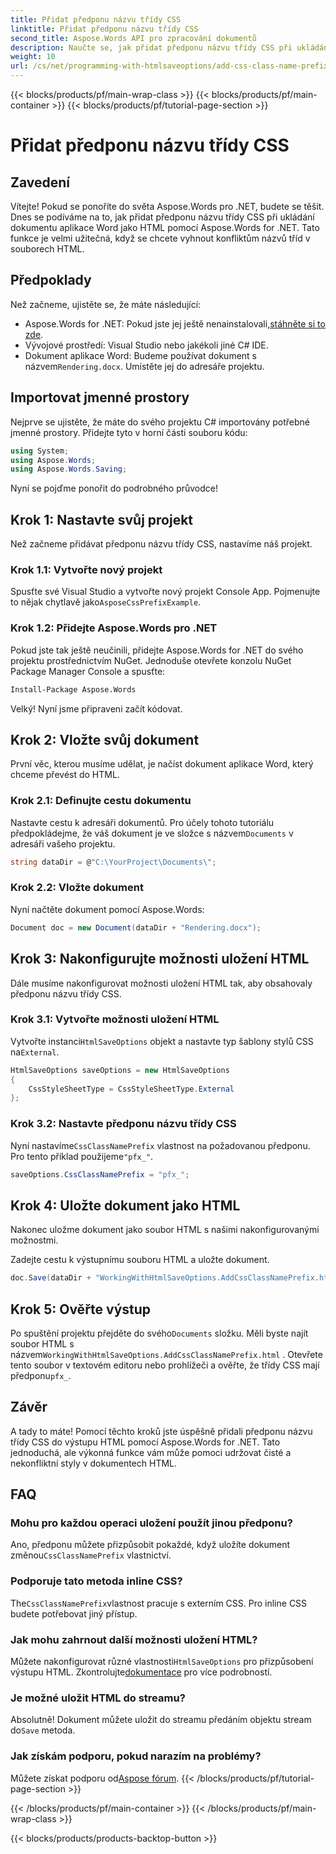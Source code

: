 ```yaml
---
title: Přidat předponu názvu třídy CSS
linktitle: Přidat předponu názvu třídy CSS
second_title: Aspose.Words API pro zpracování dokumentů
description: Naučte se, jak přidat předponu názvu třídy CSS při ukládání dokumentů aplikace Word jako HTML pomocí Aspose.Words for .NET. Součástí je podrobný průvodce, úryvky kódu a časté dotazy.
weight: 10
url: /cs/net/programming-with-htmlsaveoptions/add-css-class-name-prefix/
---
```


{{< blocks/products/pf/main-wrap-class >}}
{{< blocks/products/pf/main-container >}}
{{< blocks/products/pf/tutorial-page-section >}}

# Přidat předponu názvu třídy CSS

## Zavedení

Vítejte! Pokud se ponoříte do světa Aspose.Words pro .NET, budete se těšit. Dnes se podíváme na to, jak přidat předponu názvu třídy CSS při ukládání dokumentu aplikace Word jako HTML pomocí Aspose.Words for .NET. Tato funkce je velmi užitečná, když se chcete vyhnout konfliktům názvů tříd v souborech HTML.

## Předpoklady

Než začneme, ujistěte se, že máte následující:

-  Aspose.Words for .NET: Pokud jste jej ještě nenainstalovali,[stáhněte si to zde](https://releases.aspose.com/words/net/).
- Vývojové prostředí: Visual Studio nebo jakékoli jiné C# IDE.
-  Dokument aplikace Word: Budeme používat dokument s názvem`Rendering.docx`. Umístěte jej do adresáře projektu.

## Importovat jmenné prostory

Nejprve se ujistěte, že máte do svého projektu C# importovány potřebné jmenné prostory. Přidejte tyto v horní části souboru kódu:

```csharp
using System;
using Aspose.Words;
using Aspose.Words.Saving;
```

Nyní se pojďme ponořit do podrobného průvodce!

## Krok 1: Nastavte svůj projekt

Než začneme přidávat předponu názvu třídy CSS, nastavíme náš projekt.

### Krok 1.1: Vytvořte nový projekt

 Spusťte své Visual Studio a vytvořte nový projekt Console App. Pojmenujte to nějak chytlavě jako`AsposeCssPrefixExample`.

### Krok 1.2: Přidejte Aspose.Words pro .NET

Pokud jste tak ještě neučinili, přidejte Aspose.Words for .NET do svého projektu prostřednictvím NuGet. Jednoduše otevřete konzolu NuGet Package Manager Console a spusťte:

```bash
Install-Package Aspose.Words
```

Velký! Nyní jsme připraveni začít kódovat.

## Krok 2: Vložte svůj dokument

První věc, kterou musíme udělat, je načíst dokument aplikace Word, který chceme převést do HTML.

### Krok 2.1: Definujte cestu dokumentu

 Nastavte cestu k adresáři dokumentů. Pro účely tohoto tutoriálu předpokládejme, že váš dokument je ve složce s názvem`Documents` v adresáři vašeho projektu.

```csharp
string dataDir = @"C:\YourProject\Documents\";
```

### Krok 2.2: Vložte dokument

Nyní načtěte dokument pomocí Aspose.Words:

```csharp
Document doc = new Document(dataDir + "Rendering.docx");
```

## Krok 3: Nakonfigurujte možnosti uložení HTML

Dále musíme nakonfigurovat možnosti uložení HTML tak, aby obsahovaly předponu názvu třídy CSS.

### Krok 3.1: Vytvořte možnosti uložení HTML

 Vytvořte instanci`HtmlSaveOptions` objekt a nastavte typ šablony stylů CSS na`External`.

```csharp
HtmlSaveOptions saveOptions = new HtmlSaveOptions
{
    CssStyleSheetType = CssStyleSheetType.External
};
```

### Krok 3.2: Nastavte předponu názvu třídy CSS

 Nyní nastavíme`CssClassNamePrefix` vlastnost na požadovanou předponu. Pro tento příklad použijeme`"pfx_"`.

```csharp
saveOptions.CssClassNamePrefix = "pfx_";
```

## Krok 4: Uložte dokument jako HTML

Nakonec uložme dokument jako soubor HTML s našimi nakonfigurovanými možnostmi.


Zadejte cestu k výstupnímu souboru HTML a uložte dokument.

```csharp
doc.Save(dataDir + "WorkingWithHtmlSaveOptions.AddCssClassNamePrefix.html", saveOptions);
```

## Krok 5: Ověřte výstup

 Po spuštění projektu přejděte do svého`Documents` složku. Měli byste najít soubor HTML s názvem`WorkingWithHtmlSaveOptions.AddCssClassNamePrefix.html` . Otevřete tento soubor v textovém editoru nebo prohlížeči a ověřte, že třídy CSS mají předponu`pfx_`.

## Závěr

A tady to máte! Pomocí těchto kroků jste úspěšně přidali předponu názvu třídy CSS do výstupu HTML pomocí Aspose.Words for .NET. Tato jednoduchá, ale výkonná funkce vám může pomoci udržovat čisté a nekonfliktní styly v dokumentech HTML.

## FAQ

### Mohu pro každou operaci uložení použít jinou předponu?
 Ano, předponu můžete přizpůsobit pokaždé, když uložíte dokument změnou`CssClassNamePrefix` vlastnictví.

### Podporuje tato metoda inline CSS?
 The`CssClassNamePrefix`vlastnost pracuje s externím CSS. Pro inline CSS budete potřebovat jiný přístup.

### Jak mohu zahrnout další možnosti uložení HTML?
 Můžete nakonfigurovat různé vlastnosti`HtmlSaveOptions` pro přizpůsobení výstupu HTML. Zkontrolujte[dokumentace](https://reference.aspose.com/words/net/) pro více podrobností.

### Je možné uložit HTML do streamu?
 Absolutně! Dokument můžete uložit do streamu předáním objektu stream do`Save` metoda.

### Jak získám podporu, pokud narazím na problémy?
 Můžete získat podporu od[Aspose fórum](https://forum.aspose.com/c/words/8).
{{< /blocks/products/pf/tutorial-page-section >}}

{{< /blocks/products/pf/main-container >}}
{{< /blocks/products/pf/main-wrap-class >}}

{{< blocks/products/products-backtop-button >}}
